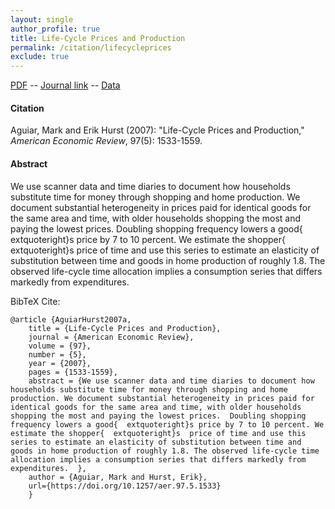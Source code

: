 ```yaml
---
layout: single 
author_profile: true 
title: Life-Cycle Prices and Production 
permalink: /citation/lifecycleprices
exclude: true
---
```


[PDF](https://markaguiar.github.io/files/lifecycleprices.pdf) -- [Journal link](https://doi.org/10.1257/aer.97.5.1533) -- [Data](https://github.com/markaguiar/Lifecycle-Prices-and-Production)
#### Citation

Aguiar, Mark and Erik Hurst (2007): "Life-Cycle Prices and Production," *American Economic Review*, 97(5): 1533-1559.

#### Abstract

We use scanner data and time diaries to document how households substitute time for money through shopping and home production. We document substantial heterogeneity in prices paid for identical goods for the same area and time, with older households shopping the most and paying the lowest prices.  Doubling shopping frequency lowers a good{	extquoteright}s price by 7 to 10 percent. We estimate the shopper{	extquoteright}s  price of time and use this series to estimate an elasticity of substitution between time and goods in home production of roughly 1.8. The observed life-cycle time allocation implies a consumption series that differs markedly from expenditures. 

BibTeX Cite:

	@article {AguiarHurst2007a,
		title = {Life-Cycle Prices and Production},
		journal = {American Economic Review},
		volume = {97},
		number = {5},
		year = {2007},
		pages = {1533-1559},
		abstract = {We use scanner data and time diaries to document how households substitute time for money through shopping and home production. We document substantial heterogeneity in prices paid for identical goods for the same area and time, with older households shopping the most and paying the lowest prices.  Doubling shopping frequency lowers a good{	extquoteright}s price by 7 to 10 percent. We estimate the shopper{	extquoteright}s  price of time and use this series to estimate an elasticity of substitution between time and goods in home production of roughly 1.8. The observed life-cycle time allocation implies a consumption series that differs markedly from expenditures.  },
		author = {Aguiar, Mark and Hurst, Erik},
		url={https://doi.org/10.1257/aer.97.5.1533}
		}